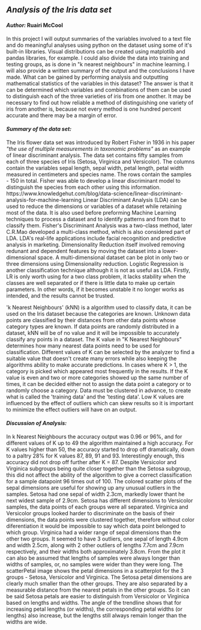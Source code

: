 <h2><em>Analysis of the Iris data set</em></h2>

<h4><em>Author:</em> Ruairi McCool</h4> 

In this project I will output summaries of the variables involved to a text file and do meaningful analyses using python on the dataset using some of it's built-in libraries. Visual distributions can be created using matplotlib and pandas libraries, for example. I could also divide the data into training and testing groups, as is done in "k nearest neighbours" in machine learning. I will also provide a written summary of the output and the conclusions I have made.
What can be gained by performing analysis and outputting mathematical statistics of the variables in this 
dataset? The answer is that it can be determined which variables and combinations of them can be used to 
distinguish each of the three varieties of iris from one another. It may be necessary to find out how reliable a method of distinguishing one variety of iris from another is, because not every method is one 
hundred percent accurate and there may be a margin of error.

<h4><em>Summary of the data set:</em></h4> 
The Iris flower data set was introduced by Robert Fisher in 1936 in his paper <i>"the use of multiple measurements in taxonomic problems"</i> as an example of linear discriminant analysis. The data set contains fifty samples from each of three species of Iris (Setosa, Virginica and Versicolor). The columns contain the variables sepal length, sepal width, petal length, petal width measured in centimeters and species name. The rows contain the samples - 150 in total. Fisher was able to develop a linear discriminant model to distinguish the species from each other using this information.
https://www.knowledgehut.com/blog/data-science/linear-discriminant-analysis-for-machine-learning 
Linear Discriminant Analysis (LDA) can be used to reduce the dimensions or variables of a dataset while retaining most of the data. It is also used before preforming Machine Learning techniques to process a dataset and to identify patterns and from that to classify them. Fisher's Discriminant Analysis was a two-class method, later C.R.Mao developed a multi-class method, which is also considered part of LDA. LDA's real-life applications include facial recognition and predictive analysis in marketing. 
Dimensionality Reduction itself involved removing redunant and dependent features by moving the dataset into a lower-dimensional space. A multi-dimensional dataset can be plot in only two or three dimensions using Dimensionality reduction. Logistic Regression is another classification technique although it is not as useful as LDA. Firstly, LR is only worth using for a two class problem, it lacks stability when the classes are well separated or if there is little data to make up certain parameters. In other words, if it becomes unstable it no longer works as intended, and the results cannot be trusted.

'k Nearest Neighbours' (kNN) is a algorithm used to classify data, it can be used on the Iris dataset because the categories are known. Unknown data points are classified by their distances from other data points whose category types are known. If data points are randomly distributed in a dataset, kNN will be of no value and it will be impossible to accurately classify any points in a dataset. The K value in "K Nearest Neighbours" determines how many nearest data points need to be used for classification. Different values of K can be selected by the analyzer to find a suitable value that doesn't create many errors while also keeping the algorithms ability to make accurate predictions. In cases where K > 1, the category is picked which appeared most frequently in the results. If the K value is even and two or more categories showed up the same number of times, it can be decided either not to assign the data point a category or to randomly choose a category. Data must be clustered in advance, to create what is called the 'training data' and the 'testing data'. Low K values are influenced by the effect of outliers which can skew results so it is important to minimize the effect outliers will have on an output.

<h4><em>Discussion of Analysis:</em></h4> In k Nearest Neighbours the accuracy output was 0.96 or 96%, and for different values of K up to 49 the algorithm maintained a high accuracy. For K values higher than 50, the accuracy started to drop off dramatically, down to a paltry 28% for K values 87, 89, 91 and 93. Interestingly enough, this accuracy did not drop off further after K = 87. Despite Versicolor and Virginica subgroups being quite closer together than the Setosa subgroup, this did not affect the ability of the algorithm to give a correct classification for a sample datapoint 96 times out of 100.
The colored scatter plots of the sepal dimensions are useful for showing up any unusual outliers in the samples. Setosa had one sepal of width 2.3cm, markedly lower thant he next widest sample of 2.9cm. Setosa has different dimensions to Versicolor samples, the data points of each groups were all separated. Virginica and Versicolor groups looked harder to discriminate on the basis of their dimensions, the data points were clustered together, therefore without color diferentiation it would be impossible to say which data point belonged to which group. Virginica had a wider range of sepal dimensions than the other two groups. It seemed to have 3 outliers, one sepal of length 4.9cm and width 2.5cm, along with 2 other outliers of lengths 7.7cm and 7.9cm respectively, and their widths both approximately 3.8cm. From the plot it can also be assumed that lengths of samples were always longer than widths of samples, or, no samples were wider than they were long.
The scatterPetal image shows the petal dimensions in a scatterplot for the 3 groups - Setosa, Versicolor and Virginica. The Setosa petal dimensions are clearly much smaller than the other groups. They are also separated by a measurable distance from the nearest petals in the other groups. So it can be said Setosa petals are easier to distinguish from Versicolor or Virginica based on lengths and widths. The angle of the trendline shows that for increasing petal lengths (or widths), the corresponding petal widths (or lengths) also increase, but the lengths still always remain longer than the widths are wide.